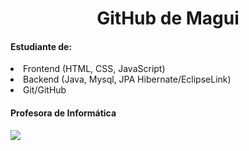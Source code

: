 <html style=" background-color=grey">
<h1 align="center"> GitHub de Magui</h1>

<h4><b> Estudiante de:</b></h4>
<lo> 
   <li>Frontend (HTML, CSS, JavaScript)</li>
   <li>Backend (Java, Mysql, JPA Hibernate/EclipseLink)</li>
   <li>Git/GitHub</li>
</lo>
<h4><b>Profesora de Informática</b></h4>

<p align="left">
   <img src="https://github.com/MaguiBrollo/MaguiBrollo/assets/33180142/6175dda3-4d5d-4c8a-899e-cdfcdd54a498">
  </p>

</html>

<!--
**MaguiBrollo/MaguiBrollo** is a ✨ _special_ ✨ repository because its `README.md` (this file) appears on your GitHub profile.

Here are some ideas to get you started:

- 🔭 I’m currently working on ...
- 🌱 I’m currently learning ...
- 👯 I’m looking to collaborate on ...
- 🤔 I’m looking for help with ...
- 💬 Ask me about ...
- 📫 How to reach me: ...
- 😄 Pronouns: ...
- ⚡ Fun fact: ...
-->
